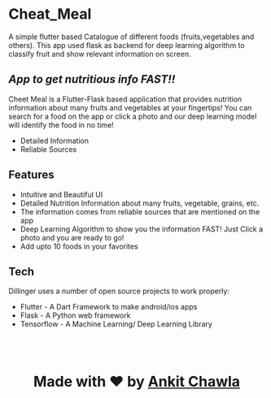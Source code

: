 # Cheat_Meal
A simple flutter based  Catalogue of different foods (fruits,vegetables and others). This app used flask as backend for deep learning algorithm to classify fruit and show relevant information on screen.

## _App to get nutritious info FAST!!_

Cheet Meal is a Flutter-Flask based application that provides nutrition information about many fruits and vegetables at your fingertips!
You can search for a food on the app or click a photo and our deep learning model will identify the food in no time!

- Detailed Information
- Reliable Sources

## Features

- Intuitive and Beautiful UI
- Detailed Nutrition Information about many fruits, vegetable, grains, etc.
- The information comes from reliable sources that are mentioned on the app
- Deep Learning Algorithm to show you the information FAST! Just Click a photo and you are ready to go!
- Add upto 10 foods in your favorites


## Tech

Dillinger uses a number of open source projects to work properly:

- Flutter -  A Dart Framework to make android/ios apps
- Flask - A Python web framework 
- Tensorflow - A Machine Learning/ Deep Learning Library

<br>
<br>
<h1 align = 'center'>Made with ❤️ by <a href = 'https://github.com/thechawla225'>Ankit Chawla</a></h1>
